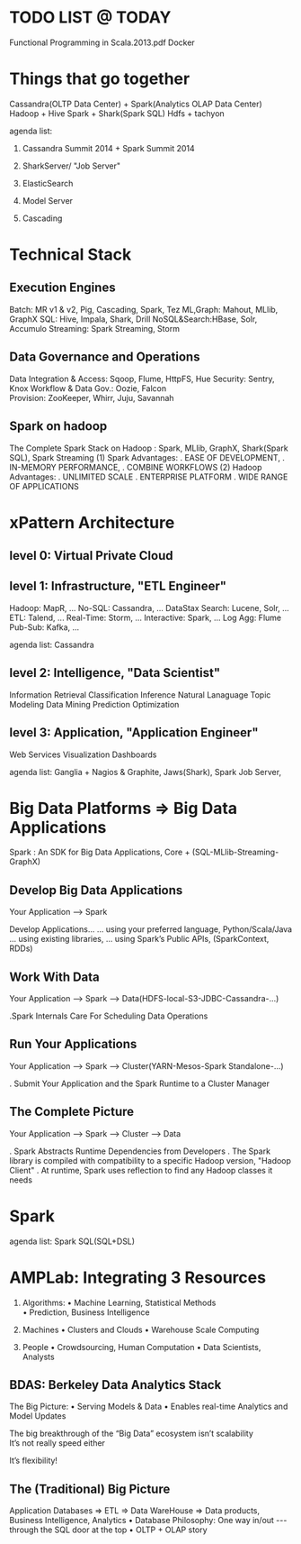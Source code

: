 TODO LIST @ TODAY
=======================
Functional Programming in Scala.2013.pdf
Docker

Things that go together
=======================
Cassandra(OLTP Data Center) + Spark(Analytics OLAP Data Center)
Hadoop + Hive
Spark + Shark(Spark SQL)
Hdfs + tachyon

agenda list: 
1. Cassandra Summit 2014 + Spark Summit 2014
2. SharkServer/ "Job Server"
3. ElasticSearch
4. Model Server

5. Cascading

Technical Stack
=====================

Execution Engines
-------------------
   Batch:   MR v1 & v2, Pig, Cascading, Spark, Tez
ML,Graph:   Mahout, MLlib, GraphX
     SQL:   Hive, Impala, Shark, Drill
NoSQL&Search:HBase, Solr, Accumulo
Streaming:  Spark Streaming, Storm

Data Governance and Operations
-----------------------------
Data Integration & Access:  Sqoop, Flume, HttpFS, Hue
                 Security:  Sentry, Knox
     Workflow & Data Gov.:  Oozie, Falcon   
                Provision:  ZooKeeper, Whirr, Juju, Savannah

Spark on hadoop
---------------
The Complete Spark Stack on Hadoop : Spark, MLlib, GraphX, Shark(Spark SQL), Spark Streaming
(1) Spark Advantages: 
    . EASE OF DEVELOPMENT, 
    . IN-MEMORY PERFORMANCE, 
    . COMBINE WORKFLOWS
(2) Hadoop Advantages:
    . UNLIMITED SCALE
    . ENTERPRISE PLATFORM
    . WIDE RANGE OF APPLICATIONS

xPattern Architecture
=====================

level 0: Virtual Private Cloud
-------------------------------

level 1: Infrastructure, "ETL Engineer"
--------------------------------------
Hadoop:     MapR, ...
No-SQL:     Cassandra, ... DataStax
Search:     Lucene, Solr, ...
ETL:        Talend, ...
Real-Time:  Storm, ...
Interactive: Spark, ...
Log Agg:    Flume
Pub-Sub:    Kafka, ...

agenda list: Cassandra

level 2: Intelligence, "Data Scientist"
--------------------------------------
Information Retrieval
Classification
Inference
Natural Lanaguage
Topic Modeling
Data Mining
Prediction
Optimization

level 3: Application, "Application Engineer"
-------------------------------------------
Web Services
Visualization
Dashboards

agenda list: Ganglia + Nagios & Graphite, Jaws(Shark), Spark Job Server, 

Big Data Platforms => Big Data Applications
=======================================

Spark : An SDK for Big Data Applications, Core + (SQL-MLlib-Streaming-GraphX)

Develop Big Data Applications
---------------
Your Application --> Spark

Develop Applications...
... using your preferred language, Python/Scala/Java
... using existing libraries,
... using Spark’s Public APIs, (SparkContext, RDDs)

Work With Data
---------------
Your Application --> Spark --> Data(HDFS-local-S3-JDBC-Cassandra-...)

.Spark Internals Care For Scheduling Data Operations

Run Your Applications
---------------
Your Application --> Spark --> Cluster(YARN-Mesos-Spark Standalone-...)

. Submit Your Application and the Spark Runtime to a Cluster Manager

The Complete Picture
---------------
Your Application --> Spark --> Cluster --> Data

. Spark Abstracts Runtime Dependencies from Developers
. The Spark library is compiled with compatibility to a specific Hadoop version, "Hadoop Client"
. At runtime, Spark uses reflection to find any Hadoop classes it needs

Spark
=======================================
agenda list: Spark SQL(SQL+DSL)


AMPLab: Integrating 3 Resources
=====================

1. Algorithms:
•  Machine Learning, Statistical Methods	
•  Prediction, Business	Intelligence

2. Machines
•  Clusters and Clouds
•  Warehouse Scale Computing

3. People
•  Crowdsourcing, Human Computation
•  Data	Scientists, Analysts

BDAS: Berkeley Data Analytics Stack
-----------------------------------
The Big Picture: 
•  Serving Models & Data
•  Enables real-time Analytics and Model Updates

The big breakthrough of the “Big Data” ecosystem isn’t scalability	
It’s not really speed either	


It’s flexibility!	


The (Traditional) Big Picture
-----------------------------
Application Databases => ETL => Data WareHouse => Data products, Business Intelligence, Analytics
•  Database Philosophy: One	way in/out --- through the SQL door at the top
•  OLTP + OLAP story	











